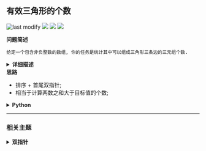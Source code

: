 ## 有效三角形的个数
<!--START_SECTION:badge-->
![last modify](https://img.shields.io/static/v1?label=last%20modify&message=2025-07-08%2016%3A53%3A13&label_color=gray&color=thistle&style=flat-square)
[![](https://img.shields.io/static/v1?label=&message=%E4%B8%AD%E7%AD%89&label_color=gray&color=yellow&style=flat-square)](../../../README.md#中等)
[![](https://img.shields.io/static/v1?label=&message=LeetCode&label_color=gray&color=green&style=flat-square)](../../../README.md#leetcode)
[![](https://img.shields.io/static/v1?label=&message=%E5%8F%8C%E6%8C%87%E9%92%88&label_color=gray&color=blue&style=flat-square)](../../../README.md#双指针)
<!--END_SECTION:badge-->
<!--info
tags: [双指针]
source: LeetCode
level: 中等
number: '0611'
name: 有效三角形的个数
companies: []
-->

<summary><b>问题简述</b></summary>

```text
给定一个包含非负整数的数组, 你的任务是统计其中可以组成三角形三条边的三元组个数.
```

<details><summary><b>详细描述</b></summary>

```text
给定一个包含非负整数的数组, 你的任务是统计其中可以组成三角形三条边的三元组个数.

示例 1:
    输入: [2,2,3,4]
    输出: 3
    解释:
    有效的组合是:
    2,3,4 (使用第一个 2)
    2,3,4 (使用第二个 2)
    2,2,3
注意:
    数组长度不超过1000.
    数组里整数的范围为 [0, 1000].

来源: 力扣 (LeetCode)
链接: https://leetcode-cn.com/problems/valid-triangle-number
著作权归领扣网络所有. 商业转载请联系官方授权, 非商业转载请注明出处.

```

</details>


<summary><b>思路</b></summary>

- 排序 + 首尾双指针;
- 相当于计算两数之和大于目标值的个数;

<details><summary><b>Python</b></summary>

```python
class Solution:
    def triangleNumber(self, nums: List[int]) -> int:
        """"""
        nums = sorted(nums)

        cnt = 0
        for i in range(2, len(nums)):  # 注意: 循环区间

            lo, hi = 0, i - 1
            while lo < hi:
                s = A[lo] + A[hi]

                if s > A[i]:
                    cnt += hi - lo  # 范围剪枝
                    hi -= 1
                else:
                    lo += 1

        return cnt
```

</details>

<!--START_SECTION:relate-->
---

### 相关主题

<details><summary><b>双指针</b></summary>

> [[中等, LeetCode] 三数之和 🔥](LeetCode_0015_中等_三数之和.md)  
> [[中等, LeetCode] 下一个排列 🔥](../../2022/10/LeetCode_0031_中等_下一个排列.md)  
> [[中等, LeetCode] 删除链表的倒数第N个结点 🔥](../../2022/01/LeetCode_0019_中等_删除链表的倒数第N个结点.md)  
> [[中等, LeetCode] 最接近的三数之和](LeetCode_0016_中等_最接近的三数之和.md)  
> [[中等, LeetCode] 最长回文子串 🔥](LeetCode_0005_中等_最长回文子串.md)  
> [[中等, LeetCode] 盛最多水的容器 🔥](LeetCode_0011_中等_盛最多水的容器.md)  
> [[中等, 剑指Offer] 最长不含重复字符的子字符串](../12/剑指Offer_4800_中等_最长不含重复字符的子字符串.md)  
> [[中等, 牛客] 三数之和 🔥](../../2022/03/牛客_0054_中等_三数之和.md)  
> [[中等, 牛客] 删除链表的倒数第n个节点](../../2022/03/牛客_0053_中等_删除链表的倒数第n个节点.md)  
> [[中等, 牛客] 合并两个有序的数组](../../2022/01/牛客_0022_中等_合并两个有序的数组.md)  
  > 
> [[困难, LeetCode] 接雨水 🔥](LeetCode_0042_困难_接雨水.md)  
> [[困难, 牛客] 接雨水问题 🔥](../../2022/05/牛客_0128_困难_接雨水问题.md)  
  > 
> [[简单, LeetCode] 两数之和II-输入有序数组](../../2022/07/LeetCode_0167_简单_两数之和II-输入有序数组.md)  
> [[简单, LeetCode] 链表的中间结点](../../2022/06/LeetCode_0876_简单_链表的中间结点.md)  
> [[简单, 剑指Offer] 两个链表的第一个公共节点](../../2022/01/剑指Offer_5200_简单_两个链表的第一个公共节点.md)  
> [[简单, 剑指Offer] 和为s的两个数字](../../2022/01/剑指Offer_5701_简单_和为s的两个数字.md)  
> [[简单, 剑指Offer] 和为s的连续正数序列](../../2022/01/剑指Offer_5702_简单_和为s的连续正数序列.md)  
> [[简单, 剑指Offer] 翻转单词顺序](../../2022/01/剑指Offer_5801_简单_翻转单词顺序.md)  
> [[简单, 剑指Offer] 调整数组顺序使奇数位于偶数前面](../11/剑指Offer_2100_简单_调整数组顺序使奇数位于偶数前面.md)  
> [[简单, 剑指Offer] 链表中倒数第k个节点](../11/剑指Offer_2200_简单_链表中倒数第k个节点.md)  
> [[简单, 牛客] 判断链表中是否有环](../../2022/01/牛客_0004_简单_判断链表中是否有环.md)  
> [[简单, 牛客] 反转字符串](../../2022/04/牛客_0103_简单_反转字符串.md)  
> [[简单, 牛客] 链表中倒数最后k个结点](../../2022/03/牛客_0069_简单_链表中倒数最后k个结点.md)  
> [[简单, 牛客] 链表中环的入口结点](../../2022/01/牛客_0003_简单_链表中环的入口结点.md)  
  > 

</details>
<!--END_SECTION:relate-->